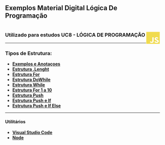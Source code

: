 ## Exemplos Material Digital Lógica De Programação

<h1 align="center"><img align="right" height="40" width="45" src="https://raw.githubusercontent.com/devicons/devicon/master/icons/javascript/javascript-plain.svg"></h1>


### Utilizado para estudos UC8 - LÓGICA DE PROGRAMAÇÃO

<hr>

### Tipos de Estrutura:


- **[Exemplos e Anotaçoes](https://github.com/omartins-zs/resolucao-problemas/commit/b5bc92b9c8eae6f8d98fc1196cae20bc58803386)**
- **[Estrutura .Lenght](https://github.com/omartins-zs/resolucao-problemas/commit/5ac1b560820724c78ca8631414a758e2666d3aa3)**
- **[Estrutura For](https://github.com/omartins-zs/resolucao-problemas/commit/c7f18c8487b44aa89c3997f3101b6fcf9d02af06)**
- **[Estrutura DoWhile](https://github.com/omartins-zs/resolucao-problemas/commit/4423826d2811691dd766472c8f89e9664532b0fd)**
- **[Estrutura While](https://github.com/omartins-zs/resolucao-problemas/commit/fdc11a00be359d7394390a41d6898b3f3beadf4d)**
- **[Estrutura For 1 a 10](https://github.com/omartins-zs/resolucao-problemas/commit/04fd27c8d65875baae8c2871994d01ab9bcd3662)**
- **[Estrutura Push](https://github.com/omartins-zs/resolucao-problemas/commit/2fb07c669368c5d62d275a2caabd4549157f375c)**
- **[Estrutura Push e If](https://github.com/omartins-zs/resolucao-problemas/commit/760635051d0d190bbb6f9b1b67642a3188323901)**
- **[Estrutura Push e If Else](https://github.com/omartins-zs/resolucao-problemas/commit/5dfb10c79298497f628795e28033f13ef9b02a74)**



<hr>

#### **Utilitários**

- **[Visual Studio Code](https://code.visualstudio.com/)**
- **[Node](https://nodejs.org/en/)**
